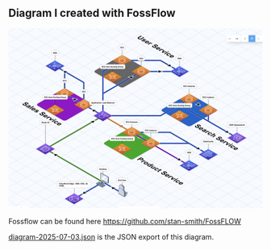 ## Diagram I created with FossFlow

![alt text](image-1.png)

Fossflow can be found here https://github.com/stan-smith/FossFLOW

[diagram-2025-07-03.json](<Untitled Diagram-2025-07-04.json>) is the JSON export of this diagram.